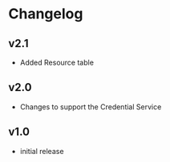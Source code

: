 # Changelog

## v2.1

- Added Resource table

## v2.0

- Changes to support the Credential Service

## v1.0

- initial release